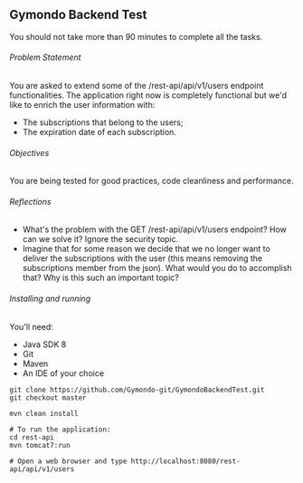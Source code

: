 ## Gymondo Backend Test

You should not take more than 90 minutes to complete all the tasks.

###### Problem Statement
You are asked to extend some of the /rest-api/api/v1/users endpoint functionalities. The application right now is completely functional but we'd like to enrich the user information with:

* The subscriptions that belong to the users;
* The expiration date of each subscription.

###### Objectives
You are being tested for good practices, code cleanliness and performance.

###### Reflections

* What's the problem with the GET /rest-api/api/v1/users endpoint? How can we solve it? Ignore the security topic.
* Imagine that for some reason we decide that we no longer want to deliver the subscriptions with the user (this means removing the subscriptions member from the json). What would you do to accomplish that? Why is this such an important topic?

###### Installing and running

You'll need:
* Java SDK 8
* Git
* Maven
* An IDE of your choice

```
git clone https://github.com/Gymondo-git/GymondoBackendTest.git
git checkout master

mvn clean install

# To run the application:
cd rest-api
mvn tomcat7:run

# Open a web browser and type http://localhost:8080/rest-api/api/v1/users
```
